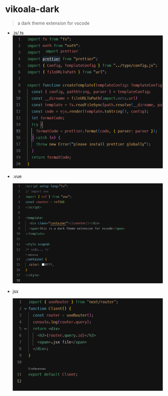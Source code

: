 # vikoala-dark

> a dark theme extension for vscode

- .js/.ts
  ![](public/ts.png)

- .vue

  ![](public/vue.png)

- jsx
  
  ![](public/jsx.png)